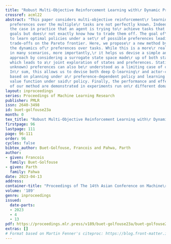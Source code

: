 ```yaml
---
title: "Robust Multi-Objective Reinforcement Learning with\r Dynamic Preferences"
crossref: acml22
abstract: "This paper considers multi-objective reinforcement\r learning (MORL) when
  preferences over the multiple\r tasks are not perfectly known. Indeed, it is often\r
  the case in practice that an agent is trying to\r achieve tasks that may have competing
  goals but does\r not exactly know how to trade them off. The goal of\r MORL is thus
  to learn optimal policies under a set\r of possible preferences leading to different\r
  trade-offs on the Pareto frontier. Here, we propose\r a new method by considering
  the dynamics of\r preferences over tasks. While this is a more\r realistic setup
  in many scenarios, more importantly,\r it helps us devise a simple and straightforward\r
  approach by considering a surrogate state space made\r up of both states and preferences,
  which leads to a\r joint exploration of states and preferences. Static\r (and possibly
  unknown) preferences can also be\r understood as a limiting case of our framework.
  In\r sum, this allows us to devise both deep Q-learning\r and actor-critic methods
  based on planning under a\r preference-dependent policy and learning the\r multi-dimensional
  value function under said\r policy. Finally, the performance and effectiveness\r
  of our method are demonstrated in experiments run on\r different domains."
layout: inproceedings
series: Proceedings of Machine Learning Research
publisher: PMLR
issn: 2640-3498
id: buet-golfouse23a
month: 0
tex_title: "Robust Multi-Objective Reinforcement Learning with\r Dynamic Preferences"
firstpage: 96
lastpage: 111
page: 96-111
order: 96
cycles: false
bibtex_author: Buet-Golfouse, Francois and Pahwa, Parth
author:
- given: Francois
  family: Buet-Golfouse
- given: Parth
  family: Pahwa
date: 2023-04-13
address:
container-title: "Proceedings of The 14th Asian Conference on Machine\r Learning"
volume: '189'
genre: inproceedings
issued:
  date-parts:
  - 2023
  - 4
  - 13
pdf: https://proceedings.mlr.press/v189/buet-golfouse23a/buet-golfouse23a.pdf
extras: []
# Format based on Martin Fenner's citeproc: https://blog.front-matter.io/posts/citeproc-yaml-for-bibliographies/
---
```

